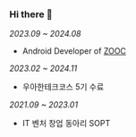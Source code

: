 ### Hi there 👋
_2023.09 ~ 2024.08_
- Android Developer of [ZOOC](https://www.fitapat.com/)

_2023.02 ~ 2024.11_
- 우아한테크코스 5기 수료

_2021.09 ~ 2023.01_
- IT 벤처 창업 동아리 SOPT

<!--
**briandr97/briandr97** is a ✨ _special_ ✨ repository because its `README.md` (this file) appears on your GitHub profile.

Here are some ideas to get you started:

- 🔭 I’m currently working on ...
- 🌱 I’m currently learning ...
- 👯 I’m looking to collaborate on ...
- 🤔 I’m looking for help with ...
- 💬 Ask me about ...
- 📫 How to reach me: ...
- 😄 Pronouns: ...
- ⚡ Fun fact: ...
-->
